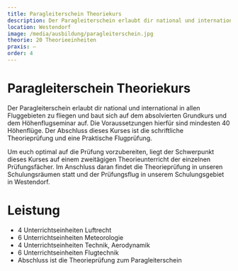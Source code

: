 ```yaml
---
title: Paragleiterschein Theoriekurs
description: Der Paragleiterschein erlaubt dir national und international in allen Fluggebieten zu fliegen und baut sich auf dem absolvierten Grundkurs und dem Höhenflugseminar auf. Die Voraussetzungen hierfür sind mindesten 40 Höhenflüge. Der Abschluss dieses Kurses ist die schriftliche Theorieprüfung und eine Praktische Flugprüfung
location: Westendorf
image: /media/ausbildung/paragleiterschein.jpg
theorie: 20 Theorieeinheiten
praxis: –
order: 4
---
```


# Paragleiterschein Theoriekurs

Der Paragleiterschein erlaubt dir national und international in allen Fluggebieten zu fliegen und baut sich auf dem absolvierten Grundkurs und dem Höhenflugseminar auf. Die Voraussetzungen hierfür sind mindesten 40 Höhenflüge. Der Abschluss dieses Kurses ist die schriftliche Theorieprüfung und eine Praktische Flugprüfung.

Um euch optimal auf die Prüfung vorzubereiten, liegt der Schwerpunkt dieses Kurses auf einem zweitägigen Theorieunterricht der einzelnen Prüfungsfächer. Im Anschluss daran findet die Theorieprüfung in unseren Schulungsräumen statt und der Prüfungsflug in unserem Schulungsgebiet in Westendorf.

# Leistung

- 4 Unterrichtseinheiten Luftrecht
- 6 Unterrichtseinheiten Meteorologie
- 4 Unterrichtseinheiten Technik, Aerodynamik
- 6 Unterrichtseinheiten Flugtechnik
- Abschluss ist die Theorieprüfung zum Paragleiterschein
